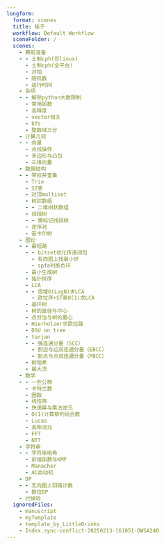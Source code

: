 ```yaml
---
longform:
  format: scenes
  title: 板子
  workflow: Default Workflow
  sceneFolder: /
  scenes:
    - 赛前准备
    - - 土制cph(仅linux)
      - 土制cph(全平台)
      - 对拍
      - 随机数
      - 运行时间
    - 杂项
    - - 解除python大数限制
      - 常用函数
      - 高精度
      - vector相关
      - bfs
      - 整数域三分
    - 计算几何
    - - 向量
      - 点线操作
      - 多边形与凸包
      - 三维向量
    - 数据结构
    - - 带权并查集
      - Trie
      - ST表
      - 对顶multiset
      - 树状数组
      - - 二维树状数组
      - 线段树
      - - 懒标记线段树
      - 逆序对
      - 笛卡尔树
    - 图论
    - - 最短路
      - - bitset优化传递闭包
        - 有向图上找最小环
        - spfa判断负环
      - 最小生成树
      - 拓扑排序
      - LCA
      - - 倍增O(LogN)求LCA
        - 欧拉序+ST表O(1)求LCA
      - 基环树
      - 树的直径与中心
      - 点分治与树的重心
      - Hierholzer求欧拉路
      - DSU on tree
      - tarjan
      - - 强连通分量（SCC）
        - 割边与边双连通分量（EBCC）
        - 割点与点双连通分量（PBCC）
      - 树哈希
      - 最大流
    - 数学
    - - 一些公柿
      - 卡特兰数
      - 因数
      - 线性筛
      - 快速幂与乘法逆元
      - O(1)计算排列组合数
      - Lucas
      - 高斯消元
      - FFT
      - NTT
    - 字符串
    - - 字符串哈希
      - 前缀函数与KMP
      - Manacher
      - AC自动机
    - DP
    - - 无向图上回路计数
      - 数位DP
    - 烂掉啦
  ignoredFiles:
    - manuscript
    - myTemplate
    - template_by_LittleDrinks
    - Index.sync-conflict-20250213-161051-DWSA24O
---
```

